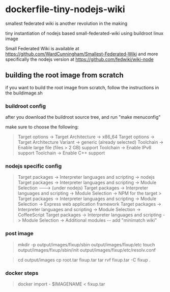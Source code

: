 dockerfile-tiny-nodejs-wiki
===========================

smallest federated wiki is another revolution in the making


tiny instantiation of nodejs based small-federated-wiki using buildroot linux image


Small Federated Wiki is available at https://github.com/WardCunningham/Smallest-Federated-Wiki and more specifically the nodejs version at https://github.com/fedwiki/wiki-node


building the root image from scratch
------------------------------------
if you want to build the root image from scratch, follow the instructions in the buildimage.sh

### buildroot config
after you download the buildroot source tree, and run "make menuconfig"

make sure to choose the following:
> Target options -> Target Architecture -> x86_64
> Target options -> Target Architecture Variant -> generic (already selected)
> Toolchain -> Enable large file (files > 2 GB) support
> Toolchain -> Enable IPv6 support
> Toolchain -> Enable C++ support                                                                 


### nodejs specific config
> Target packages -> Interpreter languages and scripting -> nodejs
> Target packages -> Interpreter languages and scripting -> Module Selection ---> (under nodejs)
> Target packages -> Interpreter languages and scripting -> Module Selection -> NPM for the target                                      > Target packages -> Interpreter languages and scripting -> Module Selection -> Express web application framework
> Target packages -> Interpreter languages and scripting -> Module Selection -> CoffeeScript
> Target packages -> Interpreter languages and scripting -> Module Selection -> Additional modules -- add "minimatch wiki"


### post image
> mkdir -p output/images/fixup/sbin output/images/fixup/etc 
> touch output/images/fixup/sbin/init output/images/fixup/etc/resolv.conf

> cd output/images
> cp root.tar fixup.tar
> tar rvf fixup.tar -C fixup .

### docker steps
> docker import - $IMAGENAME < fixup.tar

